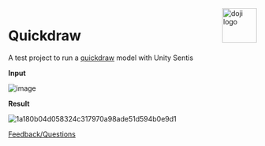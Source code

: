 <a href="https://www.doji-tech.com/">
  <img src="https://www.doji-tech.com/assets/favicon.ico" alt="doji logo" title="Doji" align="right" height="70" />
</a>

# Quickdraw
A test project to run a [quickdraw](https://huggingface.co/jerilseb/quickdraw-small) model with Unity Sentis

**Input**

![image](https://github.com/user-attachments/assets/0be026bd-df10-4283-a48a-9a2f471e5202)

**Result**

![1a180b04d058324c317970a98ade51d594b0e9d1](https://github.com/user-attachments/assets/6d44d5bb-f989-451a-8f45-8d3f02093103)

[Feedback/Questions]

[Feedback/Questions]: https://discussions.unity.com/t/quickdraw-in-sentis/1515621/2?u=julienkay
